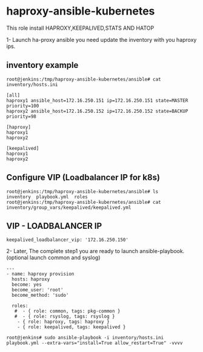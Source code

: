 # haproxy-ansible-kubernetes
This role install HAPROXY,KEEPALIVED,STATS AND HATOP

1- Launch ha-proxy ansible you need update the inventory with you haproxy ips.

## inventory example
```
root@jenkins:/tmp/haproxy-ansible-kubernetes/ansible# cat inventory/hosts.ini
```

```
[all]
haproxy1 ansible_host=172.16.250.151 ip=172.16.250.151 state=MASTER priority=100
haproxy2 ansible_host=172.16.250.152 ip=172.16.250.152 state=BACKUP priority=98

[haproxy]
haproxy1
haproxy2

[keepalived]
haproxy1
haproxy2
```
## Configure VIP (Loadbalancer IP for k8s) 
```
root@jenkins:/tmp/haproxy-ansible-kubernetes/ansible# ls
inventory  playbook.yml  roles
root@jenkins:/tmp/haproxy-ansible-kubernetes/ansible# cat inventory/group_vars/keepalived/keepalived.yml
```

## VIP - LOADBALANCER IP
```
keepalived_loadbalancer_vip: '172.16.250.150'
```

2- Later, The complete step1 you are ready to launch ansible-playbook.(optional launch common and syslog)
```
---
- name: haproxy provision
  hosts: haproxy
  become: yes
  become_user: 'root'
  become_method: 'sudo'

  roles:
   #  - { role: common, tags: pkg-common }
   #  - { role: rsyslog, tags: rsyslog }
    - { role: haproxy, tags: haproxy } 
    - { role: keepalived, tags: keepalived }
```

```
root@jenkins# sudo ansible-playbook -i inventory/hosts.ini playbook.yml --extra-vars="install=True allow_restart=True" -vvvv
```



